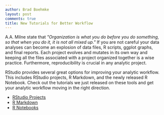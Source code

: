 ```yaml
---
author: Brad Boehmke
layout: post
comments: true
title: New Tutorials for Better Workflow
---
```


A.A. Milne state that *"Organization is what you do before you do something, so that when you do it, it is not all mixed up."* If you are not careful your data analyses can become an explosion of data files, R scripts, ggplot graphs, and final reports. Each project evolves and mutates in its own way and keeping all the files associated with a project organized together is a wise practice. Furthermore, reproducibility is crucial in any analytic project. 

RStudio provides several great options for improving your analytic workflow.  This includes RStudio projects, R Markdown, and the newly released R Notebook.  Check out the tutorials we just released on these tools and get your analytic workflow moving in the right direction.

- [RStudio Projects](http://afit-r.github.io/r_projects)
- [R Markdown](http://afit-r.github.io/r_markdown)
- [R Notebooks](http://afit-r.github.io/r_notebook)
